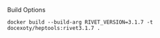 Build Options
```
docker build --build-arg RIVET_VERSION=3.1.7 -t docexoty/heptools:rivet3.1.7 .
```